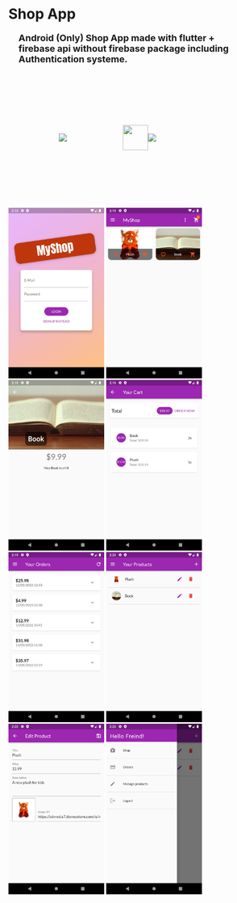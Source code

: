 # Shop App
<p class='text'>Android (Only) Shop App made with flutter + firebase api without firebase package including Authentication systeme.</p>

<div class='logos'>
<img src='https://cdn.icon-icons.com/icons2/2107/PNG/512/file_type_flutter_icon_130599.png' width='300px'>
<img src='https://cdn.icon-icons.com/icons2/936/PNG/512/plus-black-symbol_icon-icons.com_73453.png' width='50px' height='50px'>

<img src='https://cdn.icon-icons.com/icons2/691/PNG/512/google_firebase_icon-icons.com_61475.png' width='300px'>
</div>


<p>
<img src="./screenshots/Screenshot%201.png" width="190">
<img src="./screenshots/Screenshot 2.png"   width="190">
<img src="./screenshots/Screenshot%203.png" width="190">
<img src="./screenshots/Screenshot%204.png" width="190">
<img src="./screenshots/Screenshot%205.png" width="190">
<img src="./screenshots/Screenshot%206.png" width="190">
<img src="./screenshots/Screenshot%207.png" width="190">
<img src="./screenshots/Screenshot%208.png" width="190">
</p>

<style>
.text{
    font-size:18px;font-weight:bold; margin:20px;
}

.logos{
    display: flex;
    justify-content: space-evenly;
    align-items: center;
    
    padding:100px

}




</style>